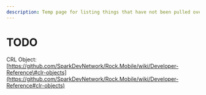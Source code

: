 ```yaml
---
description: Temp page for listing things that have not been pulled over from the Wiki.
---
```


# TODO

CRL Object: [https://github.com/SparkDevNetwork/Rock.Mobile/wiki/Developer-Reference\#clr-objects](https://github.com/SparkDevNetwork/Rock.Mobile/wiki/Developer-Reference#clr-objects)

